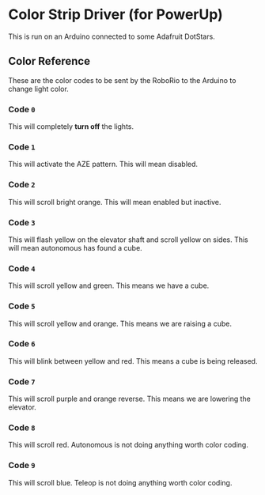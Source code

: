 # Color Strip Driver (for PowerUp)
This is run on an Arduino connected to some Adafruit DotStars.

## Color Reference
These are the color codes to be sent by the RoboRio to the Arduino to change light color.

### Code `0`
This will completely **turn off** the lights.

### Code `1`
This will activate the AZE pattern. This will mean disabled.

### Code `2`
This will scroll bright orange. This will mean enabled but inactive.

### Code `3`
This will flash yellow on the elevator shaft and scroll yellow on sides. This will mean autonomous has found a cube.

### Code `4`
This will scroll yellow and green. This means we have a cube.

### Code `5`
This will scroll yellow and orange. This means we are raising a cube.

### Code `6`
This will blink between yellow and red. This means a cube is being released.

### Code `7`
This will scroll purple and orange reverse. This means we are lowering the elevator.

### Code `8`
This will scroll red. Autonomous is not doing anything worth color coding.

### Code `9`
This will scroll blue. Teleop is not doing anything worth color coding.
